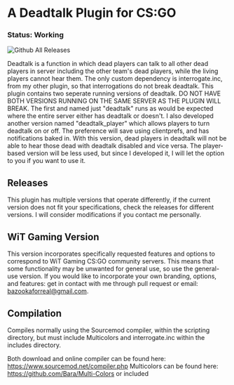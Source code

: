 # A Deadtalk Plugin for CS:GO
### Status: Working
![Github All Releases](https://img.shields.io/github/downloads/bazooka-codes/csgo-deadtalk-plugin/total)

Deadtalk is a function in which dead players can talk to all other dead players in server including the other team's dead players, while the living players cannot hear them. The only custom dependency is interrogate.inc, from my other plugin, so that interrogations do not break deadtalk. This plugin contains two seperate running versions of deadtalk. DO NOT HAVE BOTH VERSIONS RUNNING ON THE SAME SERVER AS THE PLUGIN WILL BREAK. The first and named just "deadtalk" runs as would be expected where the entire server either has deadtalk or doesn't. I also developed another version named "deadtalk_player" which allows players to turn deadtalk on or off. The preference will save using clientprefs, and has notifications baked in. With this version, dead players in deadtalk will not be able to hear those dead with deadtalk disabled and vice versa. The player-based version will be less used, but since I developed it, I will let the option to you if you want to use it.

## Releases
This plugin has multiple versions that operate differently, if the current version does not fit your specifications, check the releases for different versions. I will consider modifications if you contact me personally.

## WiT Gaming Version
This version incorporates specifically requested features and options to correspond to WiT Gaming CS:GO community servers. This means that some functionality may be unwanted for general use, so use the general-use version. If you would like to incorporate your own branding, options, and features: get in contact with me through pull request or email: bazookaforreal@gmail.com.

## Compilation
Compiles normally using the Sourcemod compiler, within the scripting directory, but must include Multicolors and interrogate.inc within the includes directory. 

  Both download and online compiler can be found here: https://www.sourcemod.net/compiler.php
  Multicolors can be found here: https://github.com/Bara/Multi-Colors or included
